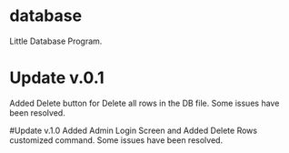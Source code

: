 # database
Little Database Program.

# Update v.0.1
Added Delete button for Delete all rows in the DB file.
Some issues have been resolved.

#Update v.1.0
Added Admin Login Screen and Added Delete Rows customized command.
Some issues have been resolved.
